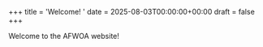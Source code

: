 +++
title = 'Welcome! '
date = 2025-08-03T00:00:00+00:00
draft = false
+++

Welcome to the AFWOA website!
